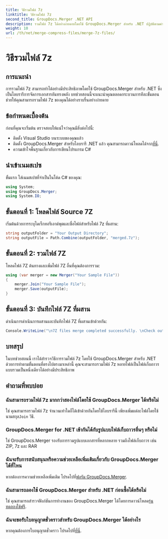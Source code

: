 ```yaml
---
title: วิธีรวมไฟล์ 7z
linktitle: วิธีรวมไฟล์ 7z
second_title: GroupDocs.Merger .NET API
description: รวมไฟล์ 7z ได้อย่างง่ายดายโดยใช้ GroupDocs.Merger สำหรับ .NET ปฏิบัติตามคำแนะนำทีละขั้นตอนของเราเพื่อรวมไฟล์เก็บถาวรหลายรายการเป็นไฟล์เดียวได้อย่างราบรื่น
weight: 10
url: /th/net/merge-compress-files/merge-7z-files/
---
```


# วิธีรวมไฟล์ 7z

## การแนะนำ
การรวมไฟล์ 7z สามารถทำได้อย่างมีประสิทธิภาพโดยใช้ GroupDocs.Merger สำหรับ .NET ซึ่งเป็นไลบรารีการจัดการเอกสารอันทรงพลัง บทช่วยสอนนี้จะแนะนำคุณตลอดกระบวนการทีละขั้นตอน ช่วยให้คุณสามารถรวมไฟล์ 7z ของคุณได้อย่างราบรื่นอย่างง่ายดาย
## ข้อกำหนดเบื้องต้น
ก่อนที่คุณจะเริ่มต้น ตรวจสอบให้แน่ใจว่าคุณมีสิ่งต่อไปนี้:
- ติดตั้ง Visual Studio บนระบบของคุณแล้ว
-  ติดตั้ง GroupDocs.Merger สำหรับไลบรารี .NET แล้ว คุณสามารถดาวน์โหลดได้จาก[ที่นี่](https://releases.groupdocs.com/merger/net/).
- ความเข้าใจพื้นฐานเกี่ยวกับการเขียนโปรแกรม C#

## นำเข้าเนมสเปซ
ขั้นแรก ใส่เนมสเปซที่จำเป็นในโค้ด C# ของคุณ:
```csharp
using System; 
using GroupDocs.Merger;
using System.IO;
```
## ขั้นตอนที่ 1: โหลดไฟล์ Source 7Z
เริ่มต้นด้วยการระบุไดเร็กทอรีเอาต์พุตและชื่อไฟล์สำหรับไฟล์ 7z ที่ผสาน:
```csharp
string outputFolder = "Your Output Directory";
string outputFile = Path.Combine(outputFolder, "merged.7z");
```
## ขั้นตอนที่ 2: รวมไฟล์ 7Z
โหลดไฟล์ 7Z ต้นทางและเพิ่มไฟล์ 7Z อื่นที่คุณต้องการรวม:
```csharp
using (var merger = new Merger("Your Sample File"))
{
    merger.Join("Your Sample File");
    merger.Save(outputFile);
}
```
## ขั้นตอนที่ 3: บันทึกไฟล์ 7Z ที่ผสาน
ดำเนินการดำเนินการผสานและบันทึกไฟล์ 7Z ที่ผสานเข้าด้วยกัน:
```csharp
Console.WriteLine("\n7Z files merge completed successfully. \nCheck output in {0}", outputFolder);
```

## บทสรุป
ในบทช่วยสอนนี้ เราได้สำรวจวิธีการรวมไฟล์ 7z โดยใช้ GroupDocs.Merger สำหรับ .NET ด้วยการทำตามขั้นตอนที่ตรงไปตรงมาเหล่านี้ คุณจะสามารถรวมไฟล์ 7z หลายไฟล์เป็นไฟล์เก็บถาวรแบบรวมเป็นหนึ่งเดียวได้อย่างมีประสิทธิภาพ

## คำถามที่พบบ่อย
### ฉันสามารถรวมไฟล์ 7z มากกว่าสองไฟล์โดยใช้ GroupDocs.Merger ได้หรือไม่
 ใช่ คุณสามารถรวมไฟล์ 7z จำนวนเท่าใดก็ได้เข้าด้วยกันโดยใช้ไลบรารีนี้ เพียงเพิ่มแต่ละไฟล์โดยใช้นามสกุล`Join` วิธี.
### GroupDocs.Merger for .NET เข้ากันได้กับรูปแบบไฟล์เก็บถาวรอื่นๆ หรือไม่
ใช่ GroupDocs.Merger รองรับการรวมรูปแบบเอกสารที่หลากหลาย รวมถึงไฟล์เก็บถาวร เช่น ZIP, 7z และ RAR
### ฉันจะรับการสนับสนุนหรือความช่วยเหลือเพิ่มเติมเกี่ยวกับ GroupDocs.Merger ได้ที่ไหน
 หากต้องการความช่วยเหลือเพิ่มเติม โปรดไปที่[ฟอรัม GroupDocs.Merger](https://forum.groupdocs.com/c/merger/32).
### ฉันสามารถลองใช้ GroupDocs.Merger สำหรับ .NET ก่อนซื้อได้หรือไม่
 ใช่ คุณสามารถสำรวจฟังก์ชันการทำงานของ GroupDocs.Merger ได้โดยการดาวน์โหลด[รุ่นทดลองใช้ฟรี](https://releases.groupdocs.com/).
### ฉันจะขอรับใบอนุญาตชั่วคราวสำหรับ GroupDocs.Merger ได้อย่างไร
 หากคุณต้องการใบอนุญาตชั่วคราว โปรดไปที่[ที่นี่](https://purchase.groupdocs.com/temporary-license/).